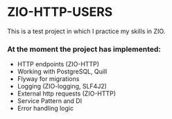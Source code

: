 # ZIO-HTTP-USERS

This is a test project in which I practice my skills in ZIO. 

### At the moment the project has implemented:
* HTTP endpoints (ZIO-HTTP)
* Working with PostgreSQL, Quill
* Flyway for migrations
* Logging (ZIO-logging, SLF4J2)
* External http requests (ZIO-HTTP)
* Service Pattern and DI
* Error handling logic
